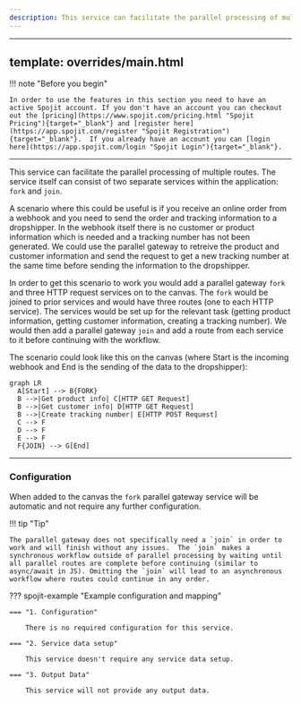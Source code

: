 ```yaml
---
description: This service can facilitate the parallel processing of multiple routes. This parallel gateway service can be added to your workflow and connect and share data with other services.
---
```

---
template: overrides/main.html
---
!!! note "Before you begin" 

    In order to use the features in this section you need to have an active Spojit account. If you don't have an account you can checkout out the [pricing](https://www.spojit.com/pricing.html "Spojit Pricing"){target="_blank"} and [register here](https://app.spojit.com/register "Spojit Registration"){target="_blank"}.  If you already have an account you can [login here](https://app.spojit.com/login "Spojit Login"){target="_blank"}.
___
 
This service can facilitate the parallel processing of multiple routes.  The service itself can consist of two separate services within the application: `fork` and `join`.

A scenario where this could be useful is if you receive an online order from a webhook and you need to send the order and tracking information to a dropshipper.  In the webhook itself there is no customer or product information which is needed and a tracking number has not been generated.  We could use the parallel gateway to retreive the product and customer information and send the request to get a new tracking number at the same time before sending the information to the dropshipper. 

In order to get this scenario to work you would add a parallel gateway `fork` and three HTTP request services on to the canvas.  The `fork` would be joined to prior services and would have three routes (one to each HTTP service). The services would be set up for the relevant task (getting product information, getting customer information, creating a tracking number).  We would then add a parallel gateway `join` and add a route from each service to it before continuing with the workflow.

The scenario could look like this on the canvas (where Start is the incoming webhook and End is the sending of the data to the dropshipper):

``` mermaid
graph LR
  A[Start] --> B{FORK}
  B -->|Get product info| C[HTTP GET Request]
  B -->|Get customer info| D[HTTP GET Request]
  B -->|Create tracking number| E[HTTP POST Request]
  C --> F
  D --> F
  E --> F
  F{JOIN} --> G[End]
```
___
### Configuration

When added to the canvas the `fork` parallel gateway service will be automatic and not require any further configuration.

!!! tip "Tip"

    The parallel gateway does not specifically need a `join` in order to work and will finish without any issues.  The `join` makes a synchronous workflow outside of parallel processing by waiting until all parallel routes are complete before continuing (similar to async/await in JS). Omitting the `join` will lead to an asynchronous workflow where routes could continue in any order.

??? spojit-example "Example configuration and mapping"

    === "1. Configuration"

        There is no required configuration for this service.

    === "2. Service data setup"
        
        This service doesn't require any service data setup.
    
    === "3. Output Data"

        This service will not provide any output data.